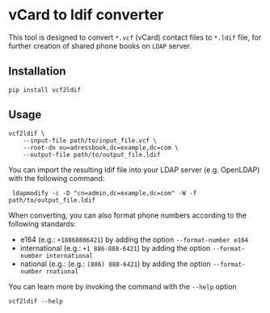 # vCard to ldif converter


This tool is designed to convert `*.vcf` (vCard) contact files to `*.ldif` file, for further creation of shared phone books on `LDAP` server.

## Installation
`pip install vcf2ldif`

## Usage
```
vcf2ldif \
    --input-file path/to/input_file.vcf \
    --root-dn ou=adressbook,dc=example,dc=com \
    --output-file path/to/output_file.ldif
```
You can import the resulting ldif file into your LDAP server (e.g. OpenLDAP) with the following command:
```
 ldapmodify -c -D "cn=admin,dc=example,dc=com" -W -f path/to/output_file.ldif
```
When converting, you can also format phone numbers according to the following standards:

* e164 (e.g.: `+18868886421`) by adding the option `--format-number e164`
* international (e.g.: `+1 886-888-6421`) by adding the option `--format-number international`
* national (e.g.: (e.g.: `(886) 888-6421`) by adding the option `--format-number rnational`

You can learn more by invoking the command with the `--help` option
```
vcf2ldif --help
```


